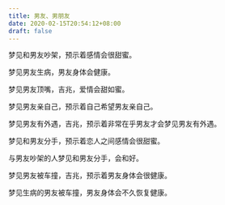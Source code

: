 ```yaml
---
title: 男友、男朋友
date: 2020-02-15T20:54:12+08:00
draft: false
---
```


梦见和男友吵架，预示着感情会很甜蜜。<br>


梦见男友生病，男友身体会健康。<br>


梦见男友顶嘴，吉兆，爱情会甜如蜜。<br>


梦见男友亲自己，预示着自己希望男友亲自己。<br>


梦见男友有外遇，吉兆，预示着非常在乎男友才会梦见男友有外遇。<br>


梦见和男友分手，预示着恋人之间感情会很甜蜜。<br>


与男友吵架的人梦见和男友分手，会和好。<br>


梦见男友被车撞，吉兆，预示着男友身体会很健康。<br>


梦见生病的男友被车撞，男友身体会不久恢复健康。<br>
